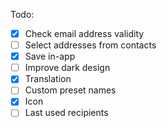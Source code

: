 Todo:

- [x] Check email address validity
- [ ] Select addresses from contacts
- [x] Save in-app
- [ ] Improve dark design
- [x] Translation
- [ ] Custom preset names
- [x] Icon
- [ ] Last used recipients
